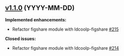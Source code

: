 ## [v1.1.0](https://github.com/UAL-ODIS/LD-Cool-P/tree/v1.1.0) (YYYY-MM-DD)

**Implemented enhancements:**
 - Refactor figshare module with ldcoolp-figshare [#215](http://github.com/UAL-ODIS/LD-Cool-P/pull/215)

**Closed issues:**
 - Refactor figshare module with ldcoolp-figshare [#214](http://github.com/UAL-ODIS/LD-Cool-P/issues/214)


<!-- TEMPLATE
## [vXX.YY.ZZ](https://github.com/UAL-ODIS/LD-Cool-P/tree/vXX.YY.ZZ) (YYYY-MM-DD)

**Implemented enhancements:**
 - `______` [#XX](http://github.com/UAL-ODIS/LD-Cool-P/pull/XX)

**Fixed bugs:**
 - `______` [#XX](http://github.com/UAL-ODIS/LD-Cool-P/issues/XX)

**Closed issues:**
 - `______` [#XX](http://github.com/UAL-ODIS/LD-Cool-P/issues/XX)

**Merged pull requests:**
 - `______` [#XX](http://github.com/UAL-ODIS/LD-Cool-P/pull/XX)

-->

